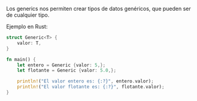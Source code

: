 Los generics nos permiten crear tipos de datos genéricos, que pueden ser de cualquier tipo\.

Ejemplo en Rust:
```rust
struct Generic<T> {
    valor: T,
}

fn main() {
    let entero = Generic {valor: 5,};
    let flotante = Generic {valor: 5.0,};

    println!("El valor entero es: {:?}", entero.valor);
    println!("El valor flotante es: {:?}", flotante.valor);
}
```